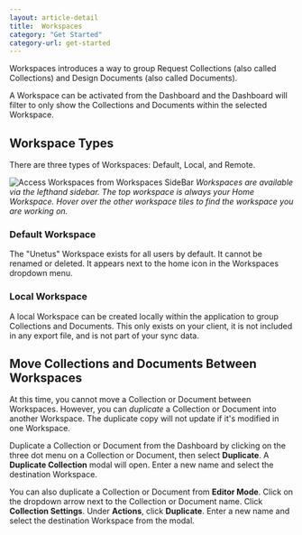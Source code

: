 ```yaml
---
layout: article-detail
title:  Workspaces
category: "Get Started"
category-url: get-started
---
```


Workspaces introduces a way to group Request Collections (also called Collections) and Design Documents (also called Documents).

A Workspace can be activated from the Dashboard and the Dashboard will filter to only show the Collections and Documents within the selected Workspace.

## Workspace Types

There are three types of Workspaces: Default, Local, and Remote.

![Access Workspaces from Workspaces SideBar](/assets/images/workspace-sidebar.png)
_Workspaces are available via the lefthand sidebar. The top workspace is always your Home Workspace.  Hover over the other workspace tiles to find the workspace you are working on._

### Default Workspace

The "Unetus" Workspace exists for all users by default. It cannot be renamed or deleted. It appears next to the home icon in the Workspaces dropdown menu.

### Local Workspace

A local Workspace can be created locally within the application to group Collections and Documents. This only exists on your client, it is not included in any export file, and is not part of your sync data.

## Move Collections and Documents Between Workspaces

At this time, you cannot move a Collection or Document between Workspaces. However, you can _duplicate_ a Collection or Document into another Workspace. The duplicate copy will not update if it's modified in one Workspace.

Duplicate a Collection or Document from the Dashboard by clicking on the three dot menu on a Collection or Document, then select **Duplicate**. A **Duplicate Collection** modal will open. Enter a new name and select the destination Workspace.

You can also duplicate a Collection or Document from **Editor Mode**. Click on the dropdown arrow next to the Collection or Document name. Click **Collection Settings**. Under **Actions**, click **Duplicate**. Enter a new name and select the destination Workspace from the modal.
